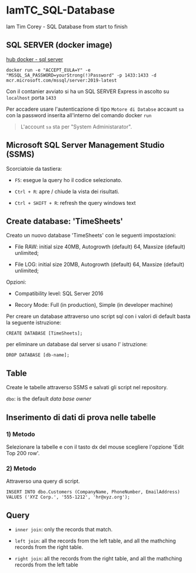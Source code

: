 # IamTC_SQL-Database
Iam Tim Corey - SQL Database from start to finish 

## SQL SERVER (docker image)

[hub docker - sql server ](https://hub.docker.com/_/microsoft-mssql-server)

`docker run -e "ACCEPT_EULA=Y" -e "MSSQL_SA_PASSWORD=yourStrong(!)Password" -p 1433:1433 -d mcr.microsoft.com/mssql/server:2019-latest`

Con il contanier avviato si ha un SQL SERVER Express in ascolto su `localhost` porta `1433`

Per accadere usare l'autenticazione di tipo `Motore di Databse` accaunt `sa` con la password inserita all'interno del comando docker `run`


> L'account `sa` sta per "System Administarator".


## Microsoft SQL Server Management Studio (SSMS)

Scorciatoie da tastiera:

- `F5`: esegue la query ho il codice selezionato.

- `Ctrl + R`: apre / chiude la vista dei risultati.

- `Ctrl + SHIFT + R`: refresh the query windows text


## Create database: 'TimeSheets' 

Creato un nuovo database 'TimeSheets' con le seguenti impostazioni:

- File RAW: initial size 40MB, Autogrowth (default) 64, Maxsize (default) unlimited;

- File LOG: initial size 20MB, Autogrowth (default) 64, Maxsize (default) unlimited;


Opzioni:

- Compatibility level: SQL Server 2016

- Recory Mode: Full (in production), Simple (in developer machine)

Per creare un database attraverso uno script sql con i valori di default basta la seguente istruzione:

```
CREATE DATABASE [TimeSheets];
```

per eliminare un database dal server si usano l' istruzione:
```
DROP DATABASE [db-name];
```

## Table

Create le tabelle attraverso SSMS e salvati gli script nel repository.

`dbo`: is the default *data base owner*

## Inserimento di dati di prova nelle tabelle

### 1) Metodo
Selezionare la tabelle e con il tasto dx del mouse scegliere l'opzione 'Edit Top 200 row'.

### 2) Metodo
Attraverso una query di script.

```
INSERT INTO dbo.Customers (CompanyName, PhoneNumber, EmailAddress)
VALUES ('XYZ Corp.', '555-1212', 'hr@xyz.org');

```


## Query

- `inner join`: only the records that match.

- `left join`: all the records from the left table, and all the mathching records from the right table.

- `right join`: all the records from the right table, and all the mathching records from the left table
